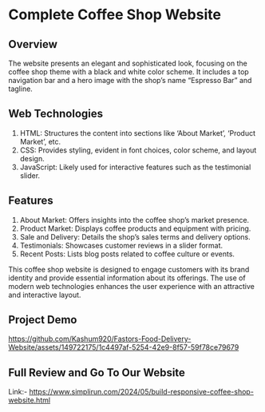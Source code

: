 # Complete Coffee Shop Website
 
## Overview

The website presents an elegant and sophisticated look, focusing on the coffee shop theme with a black and white color scheme. It includes a top navigation bar and a hero image with the shop’s name “Espresso Bar” and tagline.

## Web Technologies

1. HTML: Structures the content into sections like ‘About Market’, ‘Product Market’, etc.
2. CSS: Provides styling, evident in font choices, color scheme, and layout design.
3. JavaScript: Likely used for interactive features such as the testimonial slider.

## Features

1. About Market: Offers insights into the coffee shop’s market presence.
2. Product Market: Displays coffee products and equipment with pricing.
3. Sale and Delivery: Details the shop’s sales terms and delivery options.
4. Testimonials: Showcases customer reviews in a slider format.
5. Recent Posts: Lists blog posts related to coffee culture or events.

This coffee shop website is designed to engage customers with its brand identity and provide essential information about its offerings. The use of modern web technologies enhances the user experience with an attractive and interactive layout.

## Project Demo

https://github.com/Kashum920/Fastors-Food-Delivery-Website/assets/149722175/1c4497af-5254-42e9-8f57-59f78ce79679

## Full Review and Go To Our Website
Link:- https://www.simplirun.com/2024/05/build-responsive-coffee-shop-website.html
